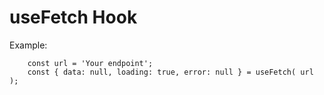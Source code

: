 # useFetch Hook

Example:
```
    const url = 'Your endpoint';
    const { data: null, loading: true, error: null } = useFetch( url );
```